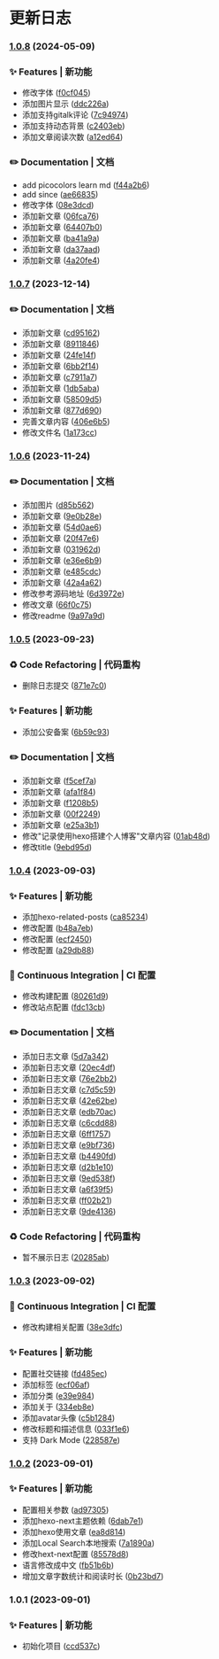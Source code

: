 
  #  更新日志
  
### [1.0.8](https://github.com/FlyingCaiChong/hexo-blog/compare/v1.0.7...v1.0.8) (2024-05-09)


### ✨ Features | 新功能

* 修改字体 ([f0cf045](https://github.com/FlyingCaiChong/hexo-blog/commit/f0cf045b7636b34eb8d05f29d8ef2f1e8e4d967e))
* 添加图片显示 ([ddc226a](https://github.com/FlyingCaiChong/hexo-blog/commit/ddc226afba15f57aaf78dcb6695dab7d70e0d6a1))
* 添加支持gitalk评论 ([7c94974](https://github.com/FlyingCaiChong/hexo-blog/commit/7c94974e47015c1f92fec026f0f0fb27a3a01efb))
* 添加支持动态背景 ([c2403eb](https://github.com/FlyingCaiChong/hexo-blog/commit/c2403eb306f14e241a8da76135466c164a7a4ec4))
* 添加文章阅读次数 ([a12ed64](https://github.com/FlyingCaiChong/hexo-blog/commit/a12ed649070576867503c080d374c54e5e2f800a))


### ✏️ Documentation | 文档

* add picocolors learn md ([f44a2b6](https://github.com/FlyingCaiChong/hexo-blog/commit/f44a2b6e13e4c499b722f7a13ac9df2c39698813))
* add since ([ae66835](https://github.com/FlyingCaiChong/hexo-blog/commit/ae66835b496eaf2abe1049255849364300679153))
* 修改字体 ([08e3dcd](https://github.com/FlyingCaiChong/hexo-blog/commit/08e3dcd41f4ff118747d45ca75b63346a126624d))
* 添加新文章 ([06fca76](https://github.com/FlyingCaiChong/hexo-blog/commit/06fca76c852e467a3330e93ab2a3bab870b1beac))
* 添加新文章 ([64407b0](https://github.com/FlyingCaiChong/hexo-blog/commit/64407b0835e4bcedb2e624e7dc5c5bf0eb1d2f5e))
* 添加新文章 ([ba41a9a](https://github.com/FlyingCaiChong/hexo-blog/commit/ba41a9a43b2524b0d014df5cdb00b92ae97352dc))
* 添加新文章 ([da37aad](https://github.com/FlyingCaiChong/hexo-blog/commit/da37aad5d74cd77c68390868bdb4af3a6e994529))
* 添加新文章 ([4a20fe4](https://github.com/FlyingCaiChong/hexo-blog/commit/4a20fe4d123c9a88d9d086412e08b7c48d2d0ead))

### [1.0.7](https://github.com/FlyingCaiChong/hexo-blog/compare/v1.0.6...v1.0.7) (2023-12-14)


### ✏️ Documentation | 文档

* 添加新文章 ([cd95162](https://github.com/FlyingCaiChong/hexo-blog/commit/cd9516228581cf1844a1c868e965202285890c35))
* 添加新文章 ([8911846](https://github.com/FlyingCaiChong/hexo-blog/commit/891184602b83a63bfeb4bac94507d689743f6e44))
* 添加新文章 ([24fe14f](https://github.com/FlyingCaiChong/hexo-blog/commit/24fe14f630fd66ee16f3a25985127befc53098d8))
* 添加新文章 ([6bb2f14](https://github.com/FlyingCaiChong/hexo-blog/commit/6bb2f14d60f895453e74d2c4bdbc04d59c85de52))
* 添加新文章 ([c7911a7](https://github.com/FlyingCaiChong/hexo-blog/commit/c7911a7717f7952d6c6060c2de7d7a5136df3c62))
* 添加新文章 ([1db5aba](https://github.com/FlyingCaiChong/hexo-blog/commit/1db5aba7ef20ae69fc0c2c3f173899db10fb84e0))
* 添加新文章 ([58509d5](https://github.com/FlyingCaiChong/hexo-blog/commit/58509d5d853ce1d4a1103fe8801aaba0edc66ecc))
* 添加新文章 ([877d690](https://github.com/FlyingCaiChong/hexo-blog/commit/877d690c8668ce844d745ced98d6c5eb94aadff8))
* 完善文章内容 ([406e6b5](https://github.com/FlyingCaiChong/hexo-blog/commit/406e6b5c4494ad7aa7716b92ea8e9418483b965e))
* 修改文件名 ([1a173cc](https://github.com/FlyingCaiChong/hexo-blog/commit/1a173ccf6d490824b74b08a26d35767ceb1c8ff0))

### [1.0.6](https://github.com/FlyingCaiChong/hexo-blog/compare/v1.0.5...v1.0.6) (2023-11-24)


### ✏️ Documentation | 文档

* 添加图片 ([d85b562](https://github.com/FlyingCaiChong/hexo-blog/commit/d85b56287e502d1157403bba4406b9f2627e3e4e))
* 添加新文章 ([9e0b28e](https://github.com/FlyingCaiChong/hexo-blog/commit/9e0b28e87dd41b806e6c0d030c2dadc053829f13))
* 添加新文章 ([54d0ae6](https://github.com/FlyingCaiChong/hexo-blog/commit/54d0ae6a89ba7a5fdcb66c1f6cac2af0ea3d9aeb))
* 添加新文章 ([20f47e6](https://github.com/FlyingCaiChong/hexo-blog/commit/20f47e602a76eba7cf07dfce074736a3936e185c))
* 添加新文章 ([031962d](https://github.com/FlyingCaiChong/hexo-blog/commit/031962deb59a992122251a93d55287349fda6aee))
* 添加新文章 ([e36e6b9](https://github.com/FlyingCaiChong/hexo-blog/commit/e36e6b98b8e4706b6432cc0391cc4f074bafc3ca))
* 添加新文章 ([e485cdc](https://github.com/FlyingCaiChong/hexo-blog/commit/e485cdc10826a02dce65af646bdffde32527927c))
* 添加新文章 ([42a4a62](https://github.com/FlyingCaiChong/hexo-blog/commit/42a4a62321ab555b4060c37260610962b925af0b))
* 修改参考源码地址 ([6d3972e](https://github.com/FlyingCaiChong/hexo-blog/commit/6d3972e9d57556fc6c97665385030fc267a13190))
* 修改文章 ([66f0c75](https://github.com/FlyingCaiChong/hexo-blog/commit/66f0c756c99115d5928547187fc2cd8a1df07580))
* 修改readme ([9a97a9d](https://github.com/FlyingCaiChong/hexo-blog/commit/9a97a9dc6f89b58c15769f68e4b4f1a4b7f2e71f))

### [1.0.5](https://github.com/FlyingCaiChong/hexo-blog/compare/v1.0.4...v1.0.5) (2023-09-23)


### ♻️ Code Refactoring | 代码重构

* 删除日志提交 ([871e7c0](https://github.com/FlyingCaiChong/hexo-blog/commit/871e7c09fa6a90b0ea997a199045ae1e13667b9f))


### ✨ Features | 新功能

* 添加公安备案 ([6b59c93](https://github.com/FlyingCaiChong/hexo-blog/commit/6b59c9338808bcd2afe968b428404878a19b4570))


### ✏️ Documentation | 文档

* 添加新文章 ([f5cef7a](https://github.com/FlyingCaiChong/hexo-blog/commit/f5cef7a873d30e2a5f5dad93a94c1d32ec8f46f0))
* 添加新文章 ([afa1f84](https://github.com/FlyingCaiChong/hexo-blog/commit/afa1f849d063a752b184e3b7a4985b4e24d01519))
* 添加新文章 ([f1208b5](https://github.com/FlyingCaiChong/hexo-blog/commit/f1208b5739e39f7bd79bf30d605bcdb3d5e1f063))
* 添加新文章 ([00f2249](https://github.com/FlyingCaiChong/hexo-blog/commit/00f22494728559a62b9763434c5420a6d003b634))
* 添加新文章 ([e25a3b1](https://github.com/FlyingCaiChong/hexo-blog/commit/e25a3b13ca922f5a5ba990d55e7649b217d05904))
* 修改\"记录使用hexo搭建个人博客\"文章内容 ([01ab48d](https://github.com/FlyingCaiChong/hexo-blog/commit/01ab48d83bc1e7ae6f8a9e87fbcadc0217446b0b))
* 修改title ([9ebd95d](https://github.com/FlyingCaiChong/hexo-blog/commit/9ebd95df1fb8bf93d6b48d80025ddd9237749231))

### [1.0.4](https://github.com/FlyingCaiChong/hexo-blog/compare/v1.0.3...v1.0.4) (2023-09-03)


### ✨ Features | 新功能

* 添加hexo-related-posts ([ca85234](https://github.com/FlyingCaiChong/hexo-blog/commit/ca852349a6d3e13efb10f3b2176e9d7d45e14043))
* 修改配置 ([b48a7eb](https://github.com/FlyingCaiChong/hexo-blog/commit/b48a7ebf1a322c0f2bb414459249a4e3dcb938c9))
* 修改配置 ([ecf2450](https://github.com/FlyingCaiChong/hexo-blog/commit/ecf2450c2685a5a264aa158d2b7c315e295747ce))
* 修改配置 ([a29db88](https://github.com/FlyingCaiChong/hexo-blog/commit/a29db889196b4d49c76002b54ea60a3e9bbc20d2))


### 👷 Continuous Integration | CI 配置

* 修改构建配置 ([80261d9](https://github.com/FlyingCaiChong/hexo-blog/commit/80261d91b9d6969e8988b2010d71331e296f744a))
* 修改站点配置 ([fdc13cb](https://github.com/FlyingCaiChong/hexo-blog/commit/fdc13cba7429a48a264957f57ca05a234a618aa7))


### ✏️ Documentation | 文档

* 添加日志文章 ([5d7a342](https://github.com/FlyingCaiChong/hexo-blog/commit/5d7a34209abb3707e0cd6eb263a644e2bbc72100))
* 添加新日志文章 ([20ec4df](https://github.com/FlyingCaiChong/hexo-blog/commit/20ec4dfc75608587dca4bba9ab2defd6c73dd9ec))
* 添加新日志文章 ([76e2bb2](https://github.com/FlyingCaiChong/hexo-blog/commit/76e2bb2a9877378e68df0678279f2e23834c790d))
* 添加新日志文章 ([c7d5c59](https://github.com/FlyingCaiChong/hexo-blog/commit/c7d5c59d875be3f3599952d2e84f0cfd095410b9))
* 添加新日志文章 ([42e62be](https://github.com/FlyingCaiChong/hexo-blog/commit/42e62be5bb7a2fe334d0ab6bbe72e12cb0571ba4))
* 添加新日志文章 ([edb70ac](https://github.com/FlyingCaiChong/hexo-blog/commit/edb70acf0a25614cfab25e55393c736b03f96a44))
* 添加新日志文章 ([c6cdd88](https://github.com/FlyingCaiChong/hexo-blog/commit/c6cdd88066e688337a225466bc31ce7ac3c9fb4d))
* 添加新日志文章 ([6ff1757](https://github.com/FlyingCaiChong/hexo-blog/commit/6ff1757c86224a5d921805798b6d97f112d7d258))
* 添加新日志文章 ([e9bf736](https://github.com/FlyingCaiChong/hexo-blog/commit/e9bf7363047122a1f035adcaafa2f5edc7e2be12))
* 添加新日志文章 ([b4490fd](https://github.com/FlyingCaiChong/hexo-blog/commit/b4490fd9be295dc347e92e3837ee191ad276a377))
* 添加新日志文章 ([d2b1e10](https://github.com/FlyingCaiChong/hexo-blog/commit/d2b1e106cf65e92c37f94128dfd054d2c9ba4f61))
* 添加新日志文章 ([9ed538f](https://github.com/FlyingCaiChong/hexo-blog/commit/9ed538f47550ff11d20777be18778b3ae116bbda))
* 添加新日志文章 ([a6f39f5](https://github.com/FlyingCaiChong/hexo-blog/commit/a6f39f5d28f845f03fc13cd5bd5e358a7f94bc5b))
* 添加新日志文章 ([ff02b21](https://github.com/FlyingCaiChong/hexo-blog/commit/ff02b21c5d135f5de2490a616745a3803e219619))
* 添加新日志文章 ([9de4136](https://github.com/FlyingCaiChong/hexo-blog/commit/9de4136661ebcba9be4419de8687f974040d820c))


### ♻️ Code Refactoring | 代码重构

* 暂不展示日志 ([20285ab](https://github.com/FlyingCaiChong/hexo-blog/commit/20285ab15bda9e58bf704c18b7d1e3cc87d699e3))

### [1.0.3](https://github.com/FlyingCaiChong/hexo-blog/compare/v1.0.2...v1.0.3) (2023-09-02)


### 👷 Continuous Integration | CI 配置

* 修改构建相关配置 ([38e3dfc](https://github.com/FlyingCaiChong/hexo-blog/commit/38e3dfcc4f7c52ef3b30cdc7d049b6b045f3e57e))


### ✨ Features | 新功能

* 配置社交链接 ([fd485ec](https://github.com/FlyingCaiChong/hexo-blog/commit/fd485ec595ada81b396351eaf058a3a7a33fae36))
* 添加标签 ([ecf06af](https://github.com/FlyingCaiChong/hexo-blog/commit/ecf06af9bc7171dc62ab51b30c0df4c10e804d40))
* 添加分类 ([e39e984](https://github.com/FlyingCaiChong/hexo-blog/commit/e39e984b1b5dd97a157e34a95dad3cbf422d9586))
* 添加关于 ([334eb8e](https://github.com/FlyingCaiChong/hexo-blog/commit/334eb8ed404f1d6a2d966b0571c8a69d52849965))
* 添加avatar头像 ([c5b1284](https://github.com/FlyingCaiChong/hexo-blog/commit/c5b12840646291055280b73306ba4aa39c8c016c))
* 修改标题和描述信息 ([033f1e6](https://github.com/FlyingCaiChong/hexo-blog/commit/033f1e632c7338ad1c844593dc1d84a96bc46377))
* 支持 Dark Mode ([228587e](https://github.com/FlyingCaiChong/hexo-blog/commit/228587ebc607b871f0a427e44ab0aecb8f284c56))

### [1.0.2](https://github.com/FlyingCaiChong/hexo-blog/compare/v1.0.1...v1.0.2) (2023-09-01)


### ✨ Features | 新功能

* 配置相关参数 ([ad97305](https://github.com/FlyingCaiChong/hexo-blog/commit/ad97305c3aab72fc7bb69ba7b60d3e6e0ba0e8c4))
* 添加hexo-next主题依赖 ([6dab7e1](https://github.com/FlyingCaiChong/hexo-blog/commit/6dab7e1e970ef37653dc0585de9b534e5758e971))
* 添加hexo使用文章 ([ea8d814](https://github.com/FlyingCaiChong/hexo-blog/commit/ea8d8141f21c703ba7abddde59b167c96ac193df))
* 添加Local Search本地搜索 ([7a1890a](https://github.com/FlyingCaiChong/hexo-blog/commit/7a1890a9c6fee701f18f556998d70e034bc1dd3c))
* 修改hext-next配置 ([85578d8](https://github.com/FlyingCaiChong/hexo-blog/commit/85578d8a39e1b56f92779fde7c77117dfdf9ba04))
* 语言修改成中文 ([fb51b6b](https://github.com/FlyingCaiChong/hexo-blog/commit/fb51b6b648a30598b7170a91fe0d53711b44a96d))
* 增加文章字数统计和阅读时长 ([0b23bd7](https://github.com/FlyingCaiChong/hexo-blog/commit/0b23bd752306f3e2fd1a3c808b97f22b69e627c7))

### 1.0.1 (2023-09-01)


### ✨ Features | 新功能

* 初始化项目 ([ccd537c](https://github.com/FlyingCaiChong/hexo-blog/commit/ccd537ca79f6d07485eacec96ac9365a599c0957))

